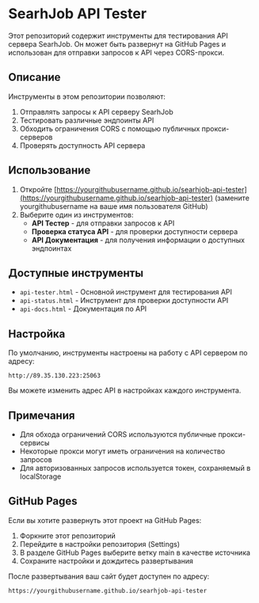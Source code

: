 # SearhJob API Tester

Этот репозиторий содержит инструменты для тестирования API сервера SearhJob. Он может быть развернут на GitHub Pages и использован для отправки запросов к API через CORS-прокси.

## Описание

Инструменты в этом репозитории позволяют:

1. Отправлять запросы к API серверу SearhJob
2. Тестировать различные эндпоинты API
3. Обходить ограничения CORS с помощью публичных прокси-серверов
4. Проверять доступность API сервера
## Использование

1. Откройте [https://yourgithubusername.github.io/searhjob-api-tester](https://yourgithubusername.github.io/searhjob-api-tester) (замените yourgithubusername на ваше имя пользователя GitHub)
2. Выберите один из инструментов:
   - **API Тестер** - для отправки запросов к API
   - **Проверка статуса API** - для проверки доступности сервера
   - **API Документация** - для получения информации о доступных эндпоинтах

## Доступные инструменты

- `api-tester.html` - Основной инструмент для тестирования API
- `api-status.html` - Инструмент для проверки доступности API
- `api-docs.html` - Документация по API

## Настройка

По умолчанию, инструменты настроены на работу с API сервером по адресу:
```
http://89.35.130.223:25063
```

Вы можете изменить адрес API в настройках каждого инструмента.

## Примечания

- Для обхода ограничений CORS используются публичные прокси-сервисы
- Некоторые прокси могут иметь ограничения на количество запросов
- Для авторизованных запросов используется токен, сохраняемый в localStorage

## GitHub Pages

Если вы хотите развернуть этот проект на GitHub Pages:

1. Форкните этот репозиторий
2. Перейдите в настройки репозитория (Settings)
3. В разделе GitHub Pages выберите ветку main в качестве источника
4. Сохраните настройки и дождитесь развертывания

После развертывания ваш сайт будет доступен по адресу:
```
https://yourgithubusername.github.io/searhjob-api-tester
```
